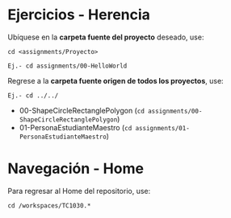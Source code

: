 # Ejercicios - Herencia

Ubíquese en la **carpeta fuente del proyecto** deseado, use:

```
cd <assignments/Proyecto>

Ej.- cd assignments/00-HelloWorld

```

Regrese a la **carpeta fuente origen de todos los proyectos**, use:

```
Ej.- cd ../../

```

- 00-ShapeCircleRectanglePolygon (```cd assignments/00-ShapeCircleRectanglePolygon```)
- 01-PersonaEstudianteMaestro (```cd assignments/01-PersonaEstudianteMaestro```)

# Navegación - Home
Para regresar al Home del repositorio, use:
```
cd /workspaces/TC1030.*
```
